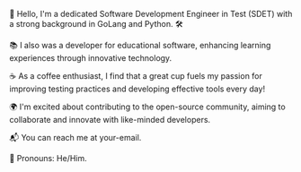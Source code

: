 👋 Hello, I'm a dedicated Software Development Engineer in Test (SDET) with a strong background in GoLang and Python. 🛠️

📚 I also was a developer for educational software, enhancing learning experiences through innovative technology.

☕️ As a coffee enthusiast, I find that a great cup fuels my passion for improving testing practices and developing effective tools every day!

🌍 I'm excited about contributing to the open-source community, aiming to collaborate and innovate with like-minded developers.

📬 You can reach me at your-email.

🔗 Pronouns: He/Him.
<!---
Nagato-Yuzuru/Nagato-Yuzuru is a ✨ special ✨ repository because its `README.md` (this file) appears on your GitHub profile.
You can click the Preview link to take a look at your changes.
--->
